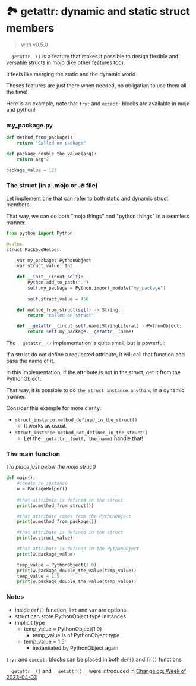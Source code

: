 

# 🏞️ getattr: dynamic and static struct members


> with v0.5.0

```__getattr__()``` is a feature that makes it possible to design flexible and versatile structs in mojo (like other features too). 



It feels like merging the static and the dynamic world.




Theses features are just there when needed, no obligation to use them all the time!

Here is an example, note that ```try:``` and ```except:``` blocks are available in mojo and python!

### my_package.py
```python
def method_from_package():
    return "Called on package"

def package_double_the_value(arg):
    return arg*2

package_value = 123
```

### The struct (in a .mojo or .🔥 file)

Let implement one that can refer to both static and dynamic struct members.

That way, we can do both "mojo things" and "python things" in a seamless manner.


```python
from python import Python

@value
struct PackageHelper:

    var my_package: PythonObject
    var struct_value: Int
    
    def __init__(inout self):
        Python.add_to_path(".")
        self.my_package = Python.import_module("my_package")
        
        self.struct_value = 456

    def method_from_struct(self) -> String:
        return "called on struct"

    def __getattr__(inout self,name:StringLiteral) ->PythonObject:
        return self.my_package.__getattr__(name) 
```
The ```__getattr__()``` implementation is quite small, but is powerful:

If a struct do not define a requested attribute, it will call that function and pass the name of it.

In this implementation, if the attribute is not in the struct, get it from the PythonObject.

That way, it is possible to do ```the_struct_ìnstance.anything``` in a dynamic manner.

Consider this example for more clarity:
  - ```struct_instance.method_defined_in_the_struct()```
    - It works as usual.
  - ```struct_instance.method_not_defined_in_the_struct()```
    - Let the```__getattr__(self, the_name)``` handle that!

### The main function
*(To place just below the mojo struct)*
```python
def main():
    #create an instance
    w = PackageHelper()
    
    #that attribute is defined in the struct
    print(w.method_from_struct())

    #that attribute comes from the PythonObject
    print(w.method_from_package())

    #that attribute is defined in the struct
    print(w.struct_value)

    #that attribute is defined in the PythonObject
    print(w.package_value)

    temp_value = PythonObject(1.0)
    print(w.package_double_the_value(temp_value))
    temp_value = 1.5
    print(w.package_double_the_value(temp_value))
``` 

### Notes
- inside ```def()``` function, ```let``` and ```var``` are optional.
- struct can store PythonObject type instances.
- implicit type
  - temp_value = PythonObject(1.0)
    - temp_value is of PythonObject type
  - temp_value = 1.5
    - instantiated by PythonObject again


```try:``` and ```except:``` blocks can be placed in both ```def()``` and ```fn()``` functions

```__getattr__()``` and ```__setattr()__``` were introduced in [Changelog: Week of 2023-04-03](https://docs.modular.com/mojo/changelog.html#week-of-2023-04-03)
